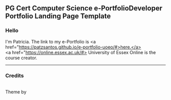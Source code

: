 ## PG Cert Computer Science e-PortfolioDeveloper Portfolio Landing Page Template

### Hello

I'm Patricia. The link to my e-Portfolio is <a href="https://patzsantos.github.io/e-portfolio-uoeo/#>here.</a>
<br>
<a href="https://online.essex.ac.uk/#> University of Essex Online </a> is the course creator. 
___

### Credits

<br> Theme by <a href="https://github.com/orderedlist"> <orderedlist>

